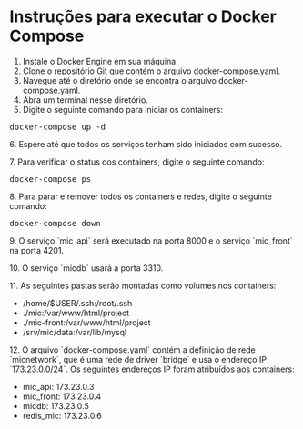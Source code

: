 <!DOCTYPE html>
<html>
<body>
	<h1>Instruções para executar o Docker Compose</h1>
	<ol>
		<li>Instale o Docker Engine em sua máquina.</li>
		<li>Clone o repositório Git que contém o arquivo docker-compose.yaml.</li>
		<li>Navegue até o diretório onde se encontra o arquivo docker-compose.yaml.</li>
		<li>Abra um terminal nesse diretório.</li>
		<li>Digite o seguinte comando para iniciar os containers:</li>
	</ol>
	<pre>docker-compose up -d</pre>
	<p>6. Espere até que todos os serviços tenham sido iniciados com sucesso.</p>
	<p>7. Para verificar o status dos containers, digite o seguinte comando:</p>
	<pre>docker-compose ps</pre>
	<p>8. Para parar e remover todos os containers e redes, digite o seguinte comando:</p>
	<pre>docker-compose down</pre>
	<p>9. O serviço `mic_api` será executado na porta 8000 e o serviço `mic_front` na porta 4201.</p>
	<p>10. O serviço `micdb` usará a porta 3310.</p>
	<p>11. As seguintes pastas serão montadas como volumes nos containers:</p>
	<ul>
		<li>/home/$USER/.ssh:/root/.ssh</li>
		<li>./mic:/var/www/html/project</li>
		<li>./mic-front:/var/www/html/project</li>
		<li>/srv/mic/data:/var/lib/mysql</li>
	</ul>
	<p>12. O arquivo `docker-compose.yaml` contém a definição de rede `micnetwork`, que é uma rede de driver `bridge` e usa o endereço IP `173.23.0.0/24`. Os seguintes endereços IP foram atribuídos aos containers:</p>
	<ul>
		<li>mic_api: 173.23.0.3</li>
		<li>mic_front: 173.23.0.4</li>
		<li>micdb: 173.23.0.5</li>
		<li>redis_mic: 173.23.0.6</li>
	</ul>
</body>
</html>
